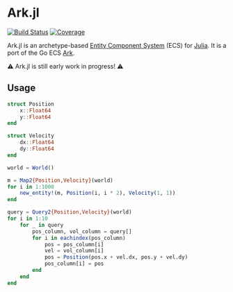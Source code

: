 # Ark.jl

[![Build Status](https://github.com/mlange-42/Ark.jl/actions/workflows/CI.yml/badge.svg?branch=main)](https://github.com/mlange-42/Ark.jl/actions/workflows/CI.yml?query=branch%3Amain)
[![Coverage](https://codecov.io/gh/mlange-42/Ark.jl/branch/main/graph/badge.svg)](https://codecov.io/gh/mlange-42/Ark.jl)

Ark.jl is an archetype-based [Entity Component System](https://en.wikipedia.org/wiki/Entity_component_system) (ECS) for [Julia](https://julialang.org/).
It is a port of the Go ECS [Ark](https://github.com/mlange-42/ark).

⚠️ Ark.jl is still early work in progress! ⚠️

## Usage

```julia
struct Position
    x::Float64
    y::Float64
end

struct Velocity
    dx::Float64
    dy::Float64
end

world = World()

m = Map2{Position,Velocity}(world)
for i in 1:1000
    new_entity!(m, Position(i, i * 2), Velocity(1, 1))
end

query = Query2{Position,Velocity}(world)
for i in 1:10
    for _ in query
        pos_column, vol_column = query[]
        for i in eachindex(pos_column)
            pos = pos_column[i]
            vel = vol_column[i]
            pos = Position(pos.x + vel.dx, pos.y + vel.dy)
            pos_column[i] = pos
        end
    end
end
```
